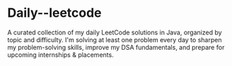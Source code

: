 # Daily--leetcode
A curated collection of my daily LeetCode solutions in Java, organized by topic and difficulty. I'm solving at least one problem every day to sharpen my problem-solving skills, improve my DSA fundamentals, and prepare for upcoming internships &amp; placements.
